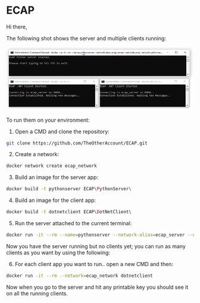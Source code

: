 # ECAP
Hi there,

The following shot shows the server and multiple clients running:

![The server and two clients](screen-shot.gif)

To run them on your environment:

1. Open a CMD and clone the repository: 
```sh
git clone https://github.com/TheOtherAccount/ECAP.git
```

2. Create a network: 
```sh
docker network create ecap_network
```

3. Build an image for the server app: 
```sh
docker build -t pythonserver ECAP\PythonServer\
```

4. Build an image for the client app:
```sh
docker build -t dotnetclient ECAP\DotNetClient\
```

5. Run the server attached to the current terminal:
```sh
docker run -it --rm --name=pythonserver --network-alias=ecap_server --network=ecap_network pythonserver
```

Now you have the server running but no clients yet; you can run as many clients as you want by using the following:

6. For each client app you want to run.. open a new CMD and then:
```sh
docker run -it --rm --network=ecap_network dotnetclient
```

Now when you go to the server and hit any printable key you should see it on all the running clients.